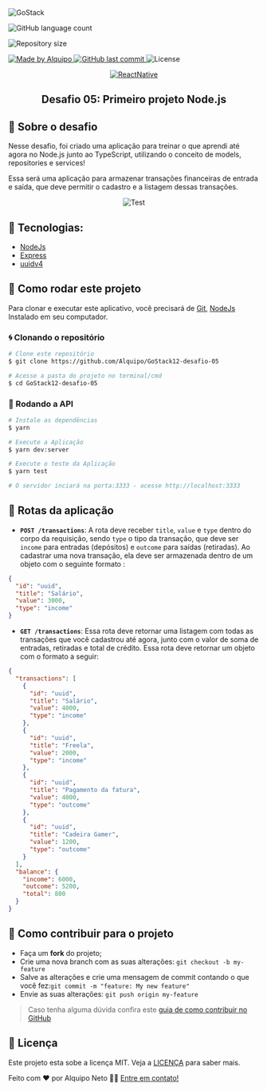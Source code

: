 <img alt="GoStack" src="https://storage.googleapis.com/golden-wind/bootcamp-gostack/header-desafios.png" />

<p align="center">

<img alt="GitHub language count" src="https://img.shields.io/github/languages/count/Alquipo/Desafio-Calindra-BackEnd
">

<img alt="Repository size" src="https://img.shields.io/github/repo-size/Alquipo/Desafio-Calindra-BackEnd
">

<a href="https://www.linkedin.com/in/alquiponeto/">
    <img alt="Made by Alquipo" src="https://img.shields.io/badge/made%20by-AlquipoNeto-blue">
</a>

<a href="https://github.com/Alquipo/Desafio-Calindra-BackEnd/commits/master">
    <img alt="GitHub last commit" src="https://img.shields.io/github/last-commit/Alquipo/Desafio-Calindra-BackEnd
?color=blue">
</a>

<img alt="License" src="https://img.shields.io/badge/license-MIT-brightgreen?color=blue">
</p>

<p align="center">

<a target="_blank" href="https://nodejs.org/">
    <img alt="ReactNative" src="https://img.shields.io/static/v1?color=brightgreen&label=Node&message=JS&?style=plastic&logo=Node.js">
  </a>

</p>
<h2 align="center">
  Desafio 05: Primeiro projeto Node.js
</h2>

## 🚀 Sobre o desafio

Nesse desafio, foi criado uma aplicação para treinar o que aprendi até agora no Node.js junto ao TypeScript, utilizando o conceito de models, repositories e services!

Essa será uma aplicação para armazenar transações financeiras de entrada e saída, que deve permitir o cadastro e a listagem dessas transações.

<p align="center">

  <img  alt="Test" title="Test" src=".github/teste.png"  />
</p>

## 🔨 Tecnologias:

- [NodeJs][nodejs]
- [Express][express]
- [uuidv4][uuidv4]

## 🚀 Como rodar este projeto

Para clonar e executar este aplicativo, você precisará de [Git](https://git-scm.com), [NodeJs][nodejs] Instalado em seu computador.

### 🌀 Clonando o repositório

```bash
# Clone este repositório
$ git clone https://github.com/Alquipo/GoStack12-desafio-05

# Acesse a pasta do projeto no terminal/cmd
$ cd GoStack12-desafio-05
```

### 🎲 Rodando a API

```bash
# Instale as dependências
$ yarn

# Execute a Aplicação
$ yarn dev:server

# Execute o teste da Aplicação
$ yarn test

# O servidor inciará na porta:3333 - acesse http://localhost:3333
```

## 🔑 Rotas da aplicação

- **`POST /transactions`**: A rota deve receber `title`, `value` e `type` dentro do corpo da requisição, sendo `type` o tipo da transação, que deve ser `income` para entradas (depósitos) e `outcome` para saídas (retiradas). Ao cadastrar uma nova transação, ela deve ser armazenada dentro de um objeto com o seguinte formato :

```json
{
  "id": "uuid",
  "title": "Salário",
  "value": 3000,
  "type": "income"
}
```

- **`GET /transactions`**: Essa rota deve retornar uma listagem com todas as transações que você cadastrou até agora, junto com o valor de soma de entradas, retiradas e total de crédito. Essa rota deve retornar um objeto com o formato a seguir:

```json
{
  "transactions": [
    {
      "id": "uuid",
      "title": "Salário",
      "value": 4000,
      "type": "income"
    },
    {
      "id": "uuid",
      "title": "Freela",
      "value": 2000,
      "type": "income"
    },
    {
      "id": "uuid",
      "title": "Pagamento da fatura",
      "value": 4000,
      "type": "outcome"
    },
    {
      "id": "uuid",
      "title": "Cadeira Gamer",
      "value": 1200,
      "type": "outcome"
    }
  ],
  "balance": {
    "income": 6000,
    "outcome": 5200,
    "total": 800
  }
}
```

## 🤔 Como contribuir para o projeto

- Faça um **fork** do projeto;
- Crie uma nova branch com as suas alterações: `git checkout -b my-feature`
- Salve as alterações e crie uma mensagem de commit contando o que você fez:`git commit -m "feature: My new feature"`
- Envie as suas alterações: `git push origin my-feature`

> Caso tenha alguma dúvida confira este [guia de como contribuir no GitHub](https://github.com/firstcontributions/first-contributions)

## 📝 Licença

Este projeto esta sobe a licença MIT. Veja a [LICENÇA][license] para saber mais.

Feito com ❤️ por Alquipo Neto 👋🏽 [Entre em contato!](https://www.linkedin.com/in/alquiponeto/)

[nodejs]: https://nodejs.org/
[express]: https://expressjs.com/
[uuidv4]: https://www.npmjs.com/package/uuidv4
[nodemon]: https://www.npmjs.com/package/nodemon
[rs]: https://rocketseat.com.br
[license]: https://opensource.org/licenses/MIT

<!-- # Teste Calindra Backend
Aplicação em nodeJS que consome a API Geocoding do Google e calcula a distância euclidiana entre dois pontos dados como endereços em linguagem natural.

### Desafio
A ideia do desafio é simples, entender como você pensa na hora de abordar os
problemas. Nas linguagens e tecnologias que se sentir mais confortável.
Criar uma API Rest que:
1) Receba dois ou mais endereços (ex: Av. Rio Branco, 1 Centro, Rio de Janeiro RJ,
20090003; Praça Mal. Âncora, 122 Centro, Rio de Janeiro RJ, 20021200; Rua 19 de
Fevereiro, 34 Botafogo, Rio de Janeiro RJ, 22280030 ) como parâmetros de entrada
2) Resolva a geolocalização entre os endereços utilizando a API do Google
https://developers.google.com/maps/documentation/geocoding/start
3) Após isso, com a latitude e longitude em mãos dos endereços, implementar o algoritmo de
cálculo de distância Euclidiana e aplicar em todas as combinações de endereços.
4) Retorne as distâncias calculadas entre os todos os endereços e indique os endereços
mais próximos e também os endereços mais distantes.

### Requisitos
Para que possamos fazer requisições existe uma chave da API de Geocoding do Google que pode ser obtida por meio de uma conta teste, você pode obter a sua usando as seguintes instruções:

>   Para obter uma chave de API: Visite o [Google Cloud Platform Console](https://console.cloud.google.com/).
    Clique no menu suspenso do projeto e selecione ou crie o projeto ao qual deseja adicionar uma chave de API.
    Clique no botão de menu e selecione APIs e serviços> Credenciais.
    Na página Credenciais, clique em Criar credenciais> Chave da API.
    O diálogo de chave de API criada exibe sua chave de API recém-criada. Clique em Fechar.
    A nova chave da API está listada na página Credenciais, em Chaves da API.


- Node instalado
- Npm instalado
- Uma chave do Google Maps

Coloque sua chave em um arquivo *.env* como o *._env.example_* contido nesse repositório.


### Rodando localmente

Clone o repositório e entre na pasta:

    $ git clone git@github.com:ana-biscalchin/calindra-test-backend.git
    $ cd calindra-test-backend/


Instale as dependências:

    $ pip3 install python-decouple googlemaps

Execute o programa:

    $ python3 app.py

### Roadmap

 - Implementar o cálculo de distância euclidiana para mais de dois endereços;
 - Implementar a tecnologia Docker para executar a aplicação com mais facilidade. -->

